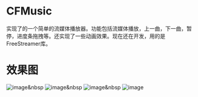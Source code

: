 # CFMusic
实现了的一个简单的流媒体播放器。功能包括流媒体播放，上一曲，下一曲，暂停，进度条拖拽等。还实现了一些动画效果。现在还在开发，用的是FreeStreamer库。

# 效果图
![image](https://github.com/chenfengxiaoxixi/CFMusic/blob/master/image/IMG_1223.PNG)&nbsp
![image](https://github.com/chenfengxiaoxixi/CFMusic/blob/master/image/IMG_1224.PNG)&nbsp
![image](https://github.com/chenfengxiaoxixi/CFMusic/blob/master/image/IMG_1225.PNG)&nbsp
![image](https://github.com/chenfengxiaoxixi/CFMusic/blob/master/image/IMG_1226.PNG)